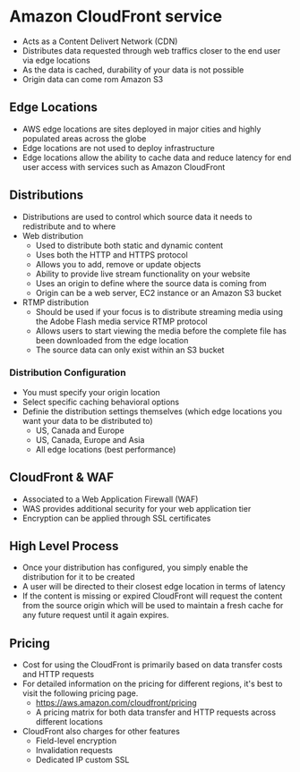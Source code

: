 # Amazon CloudFront service

- Acts as a Content Delivert Network (CDN)
- Distributes data requested through web traffics closer to the end user via edge locations
- As the data is cached, durability of your data is not possible
- Origin data can come rom Amazon S3


## Edge Locations

- AWS edge locations are sites deployed in major cities and highly populated areas across the globe
- Edge locations are not used to deploy infrastructure
- Edge locations allow the ability to cache data and reduce latency for end user access with services such as Amazon CloudFront


## Distributions

- Distributions are used to control which source data it needs to redistribute and to where
- Web distribution
  - Used to distribute both static and dynamic content
  - Uses both the HTTP and HTTPS protocol
  - Allows you to add, remove or update objects
  - Ability to provide live stream functionality on your website
  - Uses an origin to define where the source data is coming from
  - Origin can be a web server, EC2 instance or an Amazon S3 bucket 
- RTMP distribution
  - Should be used if your focus is to distribute streaming media using the Adobe Flash media service RTMP protocol
  - Allows users to start viewing the media before the complete file has been downloaded from the edge location
  - The source data can only exist within an S3 bucket


### Distribution Configuration

- You must specify your origin location
- Select specific caching behavioral options
- Definie the distribution settings themselves (which edge locations you want your data to be distributed to)
  - US, Canada and Europe
  - US, Canada, Europe and Asia
  - All edge locations (best performance)

## CloudFront & WAF

- Associated to a Web Application Firewall (WAF)
- WAS provides additional security for your web application tier
- Encryption can be applied through SSL certificates


## High Level Process

- Once your distribution has configured, you simply enable the distribution for it to be created
- A user will be directed to their closest edge location in terms of latency
- If the content is missing or expired CloudFront will request the content from the source origin which will be used to maintain a fresh cache for any future request until it again expires.


## Pricing

- Cost for using the CloudFront is primarily based on data transfer costs and HTTP requests
- For detailed information on the pricing for different regions, it's best to visit the following pricing page.
  - https://aws.amazon.com/cloudfront/pricing
  - A pricing matrix for both data transfer and HTTP requests across different locations
- CloudFront also charges for other features 
  - Field-level encryption
  - Invalidation requests
  - Dedicated IP custom SSL

